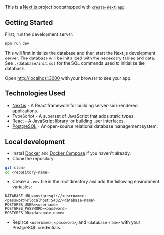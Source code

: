 This is a [Next.js](https://nextjs.org) project bootstrapped with [
`create-next-app`](https://nextjs.org/docs/app/api-reference/cli/create-next-app).

## Getting Started

First, run the development server:

```bash
npm run dev
```

This will first initialize the database and then start the Next.js development server.
The database will be initialized with the necessary tables and data. See `./database/init.sql` for the SQL commands used
to initialize the database.

Open [http://localhost:3000](http://localhost:3000) with your browser to see your app.

## Technologies Used

- [Next.js](https://nextjs.org) - A React framework for building server-side rendered applications.
- [TypeScript](https://www.typescriptlang.org/) - A superset of JavaScript that adds static types.
- [React](https://reactjs.org/) - A JavaScript library for building user interfaces.
- [PostgreSQL](https://www.postgresql.org/) - An open-source relational database management system.

## Local development

- Install [Docker](https://www.docker.com/) and [Docker Compose](https://docs.docker.com/compose/) if you haven't
  already.
- Clone the repository:

```bash
git clone
cd <repository-name>
```

- Create a `.env` file in the root directory and add the following environment variables:

```env
DATABASE_URL=postgresql://<username>:<password>@localhost:5432/<database-name>
POSTGRES_USER=<username>
POSTGRES_PASSWORD=<password>
POSTGRES_DB=<database-name>
```

- Replace `<username>`, `<password>`, and `<database-name>` with your PostgreSQL credentials.